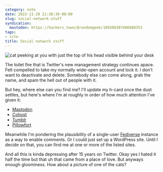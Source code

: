 ```yaml
---
category: note
date: 2022-11-20 21:38:39-08:00
slug: social-network-stuff
syndication:
  mastodon: https://hackers.town/@randomgeek/109380307486988353
tags:
- site
title: Social network stuff
---
```


![cat peeking at you with just the top of his head visible behind your desk](attachments/img/2022/cover-2022-11-20.jpeg "Jack wonders when dinner is")

The toilet fire that is Twitter's new management strategy continues apace. Felt compelled to take my normally wide-open account and lock it. I don't want to deactivate and delete. Somebody else can come along, grab the name, and spam the hell out of people with it.

But hey, where else can you find me? I'll update my h-card once the dust settles, but here's where I'm at roughly in order of how much attention I've given it:

* [Mastodon](https://hackers.town/@randomgeek)
* [Cohost](https://cohost.org/randomgeek)
* [Tumblr](https://www.tumblr.com/blog/randomgeekery)
* [Pillowfort](https://www.pillowfort.social/randomgeek)

Meanwhile I'm pondering the plausibility of a single-user [Fediverse](https://fediverse.party) instance as a way to enable comments. Or I could just set up a WordPress site. Until I decide on that, you can find me at one or more of the listed sites.

And all this is kinda depressing after 15 years on Twitter. Okay yes I hated it half the time but that uh that came from a place of love. But anyways enough gloominess. How about a picture of one of the cats?
